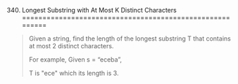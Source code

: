 340. Longest Substring with At Most K Distinct Characters
=========================================================

> Given a string, find the length of the longest substring T that contains at most 2 distinct characters.
> 
> For example, Given s = “eceba”,
> 
> T is "ece" which its length is 3.

